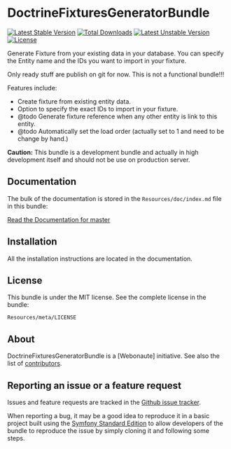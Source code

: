 DoctrineFixturesGeneratorBundle
===============================
[![Latest Stable Version](https://poser.pugx.org/webonaute/doctrine-fixtures-generator-bundle/v/stable.svg)](https://packagist.org/packages/webonaute/doctrine-fixtures-generator-bundle) [![Total Downloads](https://poser.pugx.org/webonaute/doctrine-fixtures-generator-bundle/downloads.svg)](https://packagist.org/packages/webonaute/doctrine-fixtures-generator-bundle) [![Latest Unstable Version](https://poser.pugx.org/webonaute/doctrine-fixtures-generator-bundle/v/unstable.svg)](https://packagist.org/packages/webonaute/doctrine-fixtures-generator-bundle) [![License](https://poser.pugx.org/webonaute/doctrine-fixtures-generator-bundle/license.svg)](https://packagist.org/packages/webonaute/doctrine-fixtures-generator-bundle)

Generate Fixture from your existing data in your database. You can specify the Entity name and the IDs you want to import in your fixture.

Only ready stuff are publish on git for now. This is not a functional bundle!!!


Features include:

- Create fixture from existing entity data.
- Option to specify the exact IDs to import in your fixture.
- @todo Generate fixture reference when any other entity is link to this entity.
- @todo Automatically set the load order (actually set to 1 and need to be change by hand.)

**Caution:** This bundle is a development bundle and actually in high development itself and should not be use on production server.

Documentation
-------------

The bulk of the documentation is stored in the `Resources/doc/index.md`
file in this bundle:

[Read the Documentation for master](https://github.com/Webonaute/DoctrineFixturesGeneratorBundle/blob/master/Resources/doc/index.md)

Installation
------------

All the installation instructions are located in the documentation.

License
-------

This bundle is under the MIT license. See the complete license in the bundle:

    Resources/meta/LICENSE

About
-----

DoctrineFixturesGeneratorBundle is a [Webonaute] initiative.
See also the list of [contributors](https://github.com/Webonaute/DoctrineFixturesGeneratorBundle/contributors).

Reporting an issue or a feature request
---------------------------------------

Issues and feature requests are tracked in the [Github issue tracker](https://github.com/Webonaute/DoctrineFixturesGeneratorBundle/issues).

When reporting a bug, it may be a good idea to reproduce it in a basic project
built using the [Symfony Standard Edition](https://github.com/symfony/symfony-standard)
to allow developers of the bundle to reproduce the issue by simply cloning it
and following some steps.
